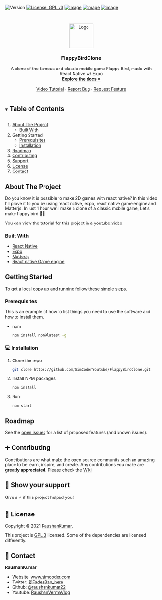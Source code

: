![Version](https://img.shields.io/badge/version-0.1-blue.svg?cacheSeconds=2592000)
[![License: GPL v3](https://img.shields.io/badge/License-GPLv3-blue.svg)](https://www.gnu.org/licenses/gpl-3.0)
[![image](https://img.shields.io/badge/Twitter-1DA1F2?style=for-the-badge&logo=twitter&logoColor=white)](https://twitter.com/simcoder_here)
[![image](https://img.shields.io/badge/Instagram-E4405F?style=for-the-badge&logo=instagram&logoColor=white)](https://www.instagram.com/simcoder_here/)
[![image](https://img.shields.io/badge/YouTube-FF0000?style=for-the-badge&logo=youtube&logoColor=white)](https://www.youtube.com/channel/UCQ5xY26cw5Noh6poIE-VBog)


<!-- PROJECT LOGO -->
<br />
<p align="center">
  <a href="https://www.youtube.com/@RaushanVerma_7">
    <img src="https://pbs.twimg.com/profile_images/1300479753133191168/R-2_lhEt.jpg" alt="Logo" width="80" height="80">
  </a>

  <h3 align="center">FlappyBirdClone</h3>

  <p align="center">
    A clone of the famous and classic mobile game Flappy Bird, made with React Native w/ Expo
    <br />
    <a href="https://github.com/raushankumar22/FlappyBird"><strong>Explore the docs »</strong></a>
    <br />
    <br />
    <a href="https://www.youtube.com/@RaushanVerma_7">Video Tutorial</a>
    ·
    <a href="https://github.com/raushankumar22/FlappyBird">Report Bug</a>
    ·
    <a href="https://github.com/raushankumar22/FlappyBird/issues">Request Feature</a>
  </p>
</p>



<!-- TABLE OF CONTENTS -->
<details open="open">
  <summary><h2 style="display: inline-block">Table of Contents</h2></summary>
  <ol>
    <li>
      <a href="#about-the-project">About The Project</a>
      <ul>
        <li><a href="#built-with">Built With</a></li>
      </ul>
    </li>
    <li>
      <a href="#getting-started">Getting Started</a>
      <ul>
        <li><a href="#prerequisites">Prerequisites</a></li>
        <li><a href="#installation">Installation</a></li>
      </ul>
    </li>
    <li><a href="#roadmap">Roadmap</a></li>
    <li><a href="#contributing">Contributing</a></li>
    <li><a href="#support">Support</a></li>
    <li><a href="#license">License</a></li>
    <li><a href="#contact">Contact</a></li>
   
  </ol>
</details>



<!-- ABOUT THE PROJECT -->
## About The Project

Do you know it is possible to make 2D games with react native? In this video I'll prove it to you by using react native, expo, react native game engine and Matterjs. In just 1 hour we'll make a clone of a classic mobile game, Let's make flappy bird 👨‍💻

You can view the tutorial for this project in a [youtube video](https://www.youtube.com/@RaushanVerma_7)


### Built With

* [React Native](https://reactnative.dev/)
* [Expo](https://expo.io/)
* [Matter.js](https://www.npmjs.com/package/matter-js)
* [React native Game engine](https://www.npmjs.com/package/react-native-game-engine)



<!-- GETTING STARTED -->
## Getting Started

To get a local copy up and running follow these simple steps.

### Prerequisites

This is an example of how to list things you need to use the software and how to install them.
* npm
  ```sh
  npm install npm@latest -g
  ```

### 💻 Installation

1. Clone the repo
   ```sh
   git clone https://github.com/SimCoderYoutube/FlappyBirdClone.git
   ```
1. Install NPM packages
   ```sh
   npm install
   ```

1. Run
   ```sh
   npm start
   ```

<!-- ROADMAP -->
## Roadmap

See the [open issues](https://github.com/raushankumar22/FlappyBird/issues) for a list of proposed features (and known issues).



<!-- CONTRIBUTING -->
## ➕ Contributing

Contributions are what make the open source community such an amazing place to be learn, inspire, and create. Any contributions you make are **greatly appreciated**. Please check the [Wiki](https://github.com/raushankumar22/FlappyBird/wiki/How-to-Contribute) 


## 🌟 Show your support


Give a ⭐️ if this project helped you!


## 📝 License

Copyright © 2021 [RaushanKumar](https://github.com/raushankumar22/FlappyBird).

This project is [GPL 3](https://github.com/raushankumar22/FlappyBird/blob/main/LICENSE) licensed. Some of the dependencies are licensed differently.

<!-- CONTACT -->
## 👤 Contact


**RaushanKumar**

* Website: www.simcoder.com
* Twitter: [@FadesBan\_here](https://x.com/FadesBan)
* Github: [@raushankumar22](https://github.com/raushankumar22/FlappyBird)
* Youtube: [RaushanVermaVlog](https://www.youtube.com/@RaushanVerma_7)
